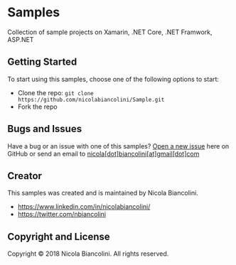 # Samples
Collection of sample projects on Xamarin, .NET Core, .NET Framwork, ASP.NET

## Getting Started
To start using this samples, choose one of the following options to start:
- Clone the repo: `git clone https://github.com/nicolabiancolini/Sample.git`
- Fork the repo

## Bugs and Issues
Have a bug or an issue with one of this samples? [Open a new issue](https://github.com/nicolabiancolini/Samples/issues/new) here on GitHub or send an email to [nicola[dot]biancolini[at]gmail[dot]com](mailto:nicola.biancolini@gmail.com)

## Creator
This samples was created and is maintained by Nicola Biancolini.
- https://www.linkedin.com/in/nicolabiancolini/
- https://twitter.com/nbiancolini

## Copyright and License
Copyright © 2018 Nicola Biancolini. All rights reserved.
